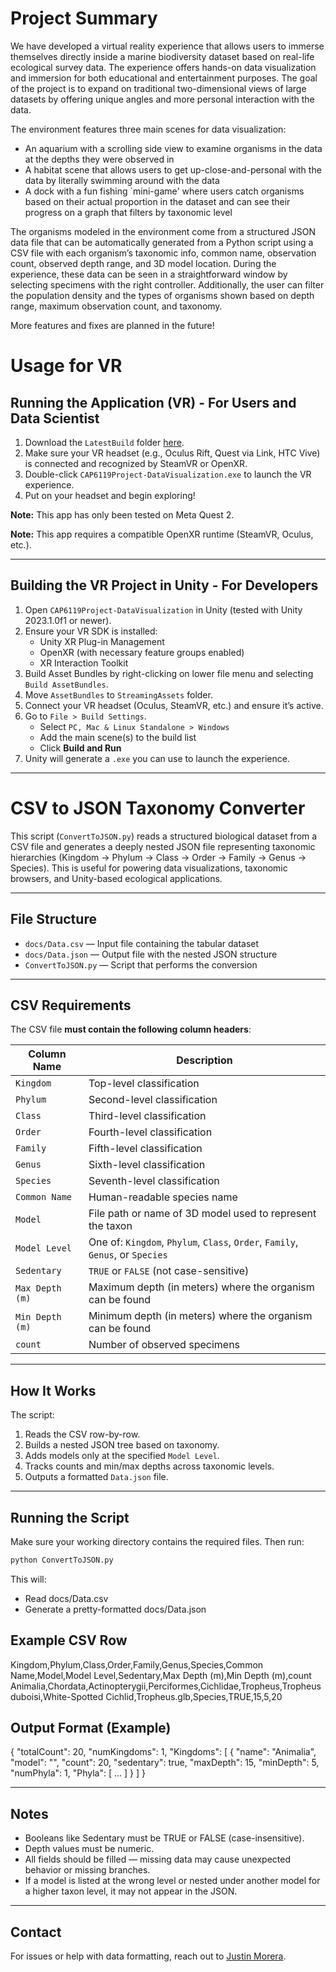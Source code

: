 # Project Summary
We have developed a virtual reality experience that allows users to immerse themselves directly inside a marine biodiversity dataset based on real-life ecological survey data. The experience offers hands-on data visualization and immersion for both educational and entertainment purposes. The goal of the project is to expand on traditional two-dimensional views of large datasets by offering unique angles and more personal interaction with the data. 

The environment features three main scenes for data visualization:
* An aquarium with a scrolling side view to examine organisms in the data at the depths they were observed in
* A habitat scene that allows users to get up-close-and-personal with the data by literally swimming around with the data
* A dock with a fun fishing `mini-game' where users catch organisms based on their actual proportion in the dataset and can see their progress on a graph that filters by taxonomic level

The organisms modeled in the environment come from a structured JSON data file that can be automatically generated from a Python script using a CSV file with each organism’s taxonomic info, common name, observation count, observed depth range, and 3D model location. During the experience, these data can be seen in a straightforward window by selecting specimens with the right controller. Additionally, the user can filter the population density and the types of organisms shown based on depth range, maximum observation count, and taxonomy.

More features and fixes are planned in the future!

# Usage for VR
## Running the Application (VR) - For Users and Data Scientist

1. Download the `LatestBuild` folder [here](https://drive.google.com/drive/folders/1xt5dO2B0euFzpGLgT-GWIFoDq8gEAgVc?usp=drive_link).
2. Make sure your VR headset (e.g., Oculus Rift, Quest via Link, HTC Vive) is connected and recognized by SteamVR or OpenXR.
3. Double-click `CAP6119Project-DataVisualization.exe` to launch the VR experience.
4. Put on your headset and begin exploring!

**Note:** This app has only been tested on Meta Quest 2.

**Note:** This app requires a compatible OpenXR runtime (SteamVR, Oculus, etc.).

---

## Building the VR Project in Unity - For Developers

1. Open `CAP6119Project-DataVisualization` in Unity (tested with Unity 2023.1.0f1 or newer).
2. Ensure your VR SDK is installed:
   - Unity XR Plug-in Management
   - OpenXR (with necessary feature groups enabled)
   - XR Interaction Toolkit
3. Build Asset Bundles by right-clicking on lower file menu and selecting `Build AssetBundles`.
4. Move `AssetBundles` to `StreamingAssets` folder.
5. Connect your VR headset (Oculus, SteamVR, etc.) and ensure it’s active.
6. Go to `File > Build Settings`.
   - Select `PC, Mac & Linux Standalone > Windows`
   - Add the main scene(s) to the build list
   - Click **Build and Run**
7. Unity will generate a `.exe` you can use to launch the experience.

---

# CSV to JSON Taxonomy Converter

This script (`ConvertToJSON.py`) reads a structured biological dataset from a CSV file and generates a deeply nested JSON file representing taxonomic hierarchies (Kingdom → Phylum → Class → Order → Family → Genus → Species). This is useful for powering data visualizations, taxonomic browsers, and Unity-based ecological applications.

---

## File Structure

- `docs/Data.csv` — Input file containing the tabular dataset
- `docs/Data.json` — Output file with the nested JSON structure
- `ConvertToJSON.py` — Script that performs the conversion

---

## CSV Requirements

The CSV file **must contain the following column headers**:

| Column Name        | Description                                                                 |
|--------------------|-----------------------------------------------------------------------------|
| `Kingdom`          | Top-level classification                                                    |
| `Phylum`           | Second-level classification                                                 |
| `Class`            | Third-level classification                                                  |
| `Order`            | Fourth-level classification                                                 |
| `Family`           | Fifth-level classification                                                  |
| `Genus`            | Sixth-level classification                                                  |
| `Species`          | Seventh-level classification                                                |
| `Common Name`      | Human-readable species name                                                 |
| `Model`            | File path or name of 3D model used to represent the taxon                   |
| `Model Level`      | One of: `Kingdom`, `Phylum`, `Class`, `Order`, `Family`, `Genus`, or `Species` |
| `Sedentary`        | `TRUE` or `FALSE` (not case-sensitive)                                      |
| `Max Depth (m)`    | Maximum depth (in meters) where the organism can be found                   |
| `Min Depth (m)`    | Minimum depth (in meters) where the organism can be found                   |
| `count`            | Number of observed specimens                                                |

---

## How It Works

The script:
1. Reads the CSV row-by-row.
2. Builds a nested JSON tree based on taxonomy.
3. Adds models only at the specified `Model Level`.
4. Tracks counts and min/max depths across taxonomic levels.
5. Outputs a formatted `Data.json` file.

---

## Running the Script

Make sure your working directory contains the required files. Then run:

```bash
python ConvertToJSON.py
```

This will:
* Read docs/Data.csv
* Generate a pretty-formatted docs/Data.json

## Example CSV Row
Kingdom,Phylum,Class,Order,Family,Genus,Species,Common Name,Model,Model Level,Sedentary,Max Depth (m),Min Depth (m),count
Animalia,Chordata,Actinopterygii,Perciformes,Cichlidae,Tropheus,Tropheus duboisi,White-Spotted Cichlid,Tropheus.glb,Species,TRUE,15,5,20

## Output Format (Example)
{
  "totalCount": 20,
  "numKingdoms": 1,
  "Kingdoms": [
    {
      "name": "Animalia",
      "model": "",
      "count": 20,
      "sedentary": true,
      "maxDepth": 15,
      "minDepth": 5,
      "numPhyla": 1,
      "Phyla": [
        ...
      ]
    }
  ]
}

---

## Notes
* Booleans like Sedentary must be TRUE or FALSE (case-insensitive).
* Depth values must be numeric.
* All fields should be filled — missing data may cause unexpected behavior or missing branches.
* If a model is listed at the wrong level or nested under another model for a higher taxon level, it may not appear in the JSON.

---

## Contact
For issues or help with data formatting, reach out to [Justin Morera](mailto:mustinjorera@gmail.com).